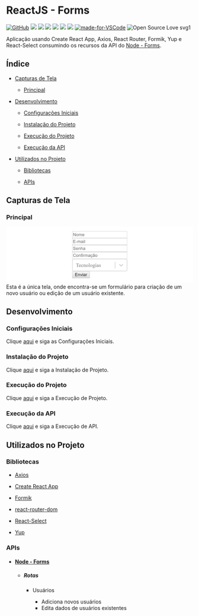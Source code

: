 # ReactJS - Forms

[![GitHub](https://img.shields.io/github/license/mashape/apistatus.svg)](https://github.com/osvaldokalvaitir/reactjs-forms/blob/master/LICENSE)
![](https://img.shields.io/github/package-json/v/osvaldokalvaitir/reactjs-forms.svg)
![](https://img.shields.io/github/last-commit/osvaldokalvaitir/reactjs-forms.svg?color=red)
![](https://img.shields.io/github/languages/top/osvaldokalvaitir/reactjs-forms.svg?color=yellow)
![](https://img.shields.io/github/languages/count/osvaldokalvaitir/reactjs-forms.svg?color=lightgrey)
![](https://img.shields.io/github/languages/code-size/osvaldokalvaitir/reactjs-forms.svg)
![](https://img.shields.io/github/repo-size/osvaldokalvaitir/reactjs-forms.svg?color=blueviolet)
[![made-for-VSCode](https://img.shields.io/badge/Made%20for-VSCode-1f425f.svg)](https://code.visualstudio.com/)
![Open Source Love svg1](https://badges.frapsoft.com/os/v1/open-source.svg?v=103)

Aplicação usando Create React App, Axios, React Router, Formik, Yup e React-Select consumindo os recursos da API do [Node - Forms](https://github.com/osvaldokalvaitir/node-forms).

## Índice

- [Capturas de Tela](#capturas-de-tela)

  - [Principal](#principal)

- [Desenvolvimento](#desenvolvimento)

  - [Configurações Iniciais](#configurações-iniciais)

  - [Instalação do Projeto](#instalação-do-projeto)

  - [Execução do Projeto](#execução-do-projeto)

  - [Execução da API](#execução-da-api)
  
- [Utilizados no Projeto](utilizados-no-projeto)

  - [Bibliotecas](#bibliotecas)

  - [APIs](#apis)
  
## Capturas de Tela

### Principal

![Main](/assets/main.png)
Esta é a única tela, onde encontra-se um formulário para criação de um novo usuário ou edição de um usuário existente.

## Desenvolvimento

### Configurações Iniciais

Clique [aqui](https://github.com/osvaldokalvaitir/projects-settings/blob/master/README.md) e siga as Configurações Iniciais.

### Instalação do Projeto

Clique [aqui](https://github.com/osvaldokalvaitir/projects-settings/blob/master/nodejs/nodejs.md) e siga a Instalação de Projeto.

### Execução do Projeto

Clique [aqui](https://github.com/osvaldokalvaitir/projects-settings/blob/master/nodejs/nodejs.md) e siga a Execução de Projeto.

### Execução da API

Clique [aqui](https://github.com/osvaldokalvaitir/projects-settings/blob/master/nodejs/libs/json-server.md) e siga a Execução de API.

## Utilizados no Projeto

### Bibliotecas

- [Axios](https://github.com/osvaldokalvaitir/projects-settings/blob/master/nodejs/libs/axios.md)

- [Create React App](https://github.com/osvaldokalvaitir/projects-settings/blob/master/nodejs/libs/create-react-app.md)

- [Formik](https://github.com/osvaldokalvaitir/projects-settings/blob/master/nodejs/libs/formik.md)

- [react-router-dom](https://github.com/osvaldokalvaitir/projects-settings/blob/master/nodejs/libs/react-router-dom.md)

- [React-Select](https://github.com/osvaldokalvaitir/projects-settings/blob/master/nodejs/libs/react-select.md)

- [Yup](https://github.com/osvaldokalvaitir/projects-settings/blob/master/nodejs/libs/yup.md)

### APIs

- #### [Node - Forms](https://github.com/osvaldokalvaitir/node-forms)

  - ##### Rotas

    - Usuários

      - Adiciona novos usuários
      - Edita dados de usuários existentes
